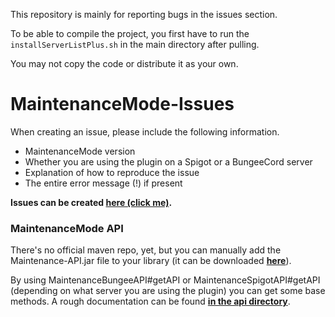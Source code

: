 This repository is mainly for reporting bugs in the issues section.

To be able to compile the project, you first have to run the `installServerListPlus.sh` in the main directory after pulling.

You may not copy the code or distribute it as your own.

# MaintenanceMode-Issues

When creating an issue, please include the following information.
- MaintenanceMode version
- Whether you are using the plugin on a Spigot or a BungeeCord server
- Explanation of how to reproduce the issue
- The entire error message (!) if present

**Issues can be created [here (click me)](https://github.com/KennyTV/Maintenance/issues).**

### MaintenanceMode API

There's no official maven repo, yet, but you can manually add the Maintenance-API.jar file to your library (it can be downloaded **[here](https://github.com/KennyTV/Maintenance/raw/master/Maintenance-API.jar)**).

By using MaintenanceBungeeAPI#getAPI or MaintenanceSpigotAPI#getAPI (depending on what server you are using the plugin) you can get some base methods.
A rough documentation can be found **[in the api directory](https://github.com/KennyTV/Maintenance/tree/master/Maintenance-API/src/main/java/eu/kennytv/maintenance/api)**.